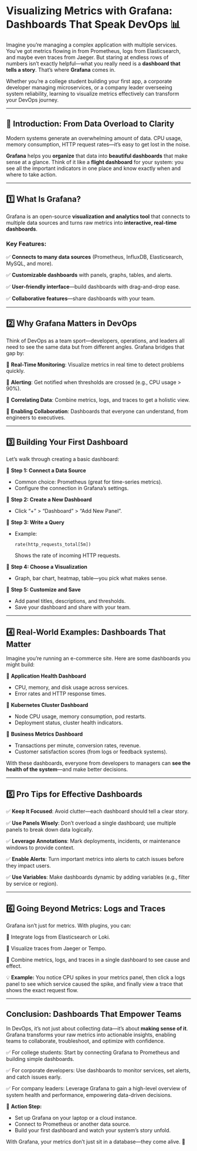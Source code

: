 # Visualizing Metrics with Grafana: Dashboards That Speak DevOps 📊

Imagine you’re managing a complex application with multiple services. You’ve got metrics flowing in from Prometheus, logs from Elasticsearch, and maybe even traces from Jaeger. But staring at endless rows of numbers isn’t exactly helpful—what you really need is a **dashboard that tells a story**. That’s where **Grafana** comes in.

Whether you’re a college student building your first app, a corporate developer managing microservices, or a company leader overseeing system reliability, learning to visualize metrics effectively can transform your DevOps journey.

---

## 🌟 Introduction: From Data Overload to Clarity

Modern systems generate an overwhelming amount of data. CPU usage, memory consumption, HTTP request rates—it’s easy to get lost in the noise.

**Grafana** helps you **organize** that data into **beautiful dashboards** that make sense at a glance. Think of it like a **flight dashboard** for your system: you see all the important indicators in one place and know exactly when and where to take action.

---

## 1️⃣ What Is Grafana?

Grafana is an open-source **visualization and analytics tool** that connects to multiple data sources and turns raw metrics into **interactive, real-time dashboards**.

### Key Features:

✅ **Connects to many data sources** (Prometheus, InfluxDB, Elasticsearch, MySQL, and more).

✅ **Customizable dashboards** with panels, graphs, tables, and alerts.

✅ **User-friendly interface**—build dashboards with drag-and-drop ease.

✅ **Collaborative features**—share dashboards with your team.

---

## 2️⃣ Why Grafana Matters in DevOps

Think of DevOps as a team sport—developers, operations, and leaders all need to see the same data but from different angles. Grafana bridges that gap by:

🔹 **Real-Time Monitoring**: Visualize metrics in real time to detect problems quickly.

🔹 **Alerting**: Get notified when thresholds are crossed (e.g., CPU usage > 90%).

🔹 **Correlating Data**: Combine metrics, logs, and traces to get a holistic view.

🔹 **Enabling Collaboration**: Dashboards that everyone can understand, from engineers to executives.

---

## 3️⃣ Building Your First Dashboard

Let’s walk through creating a basic dashboard:

🔸 **Step 1: Connect a Data Source**

- Common choice: Prometheus (great for time-series metrics).
- Configure the connection in Grafana’s settings.

🔸 **Step 2: Create a New Dashboard**

- Click “+” > “Dashboard” > “Add New Panel”.

🔸 **Step 3: Write a Query**

- Example:
    
    ```
    rate(http_requests_total[5m])
    
    ```
    
    Shows the rate of incoming HTTP requests.
    

🔸 **Step 4: Choose a Visualization**

- Graph, bar chart, heatmap, table—you pick what makes sense.

🔸 **Step 5: Customize and Save**

- Add panel titles, descriptions, and thresholds.
- Save your dashboard and share with your team.

---

## 4️⃣ Real-World Examples: Dashboards That Matter

Imagine you’re running an e-commerce site. Here are some dashboards you might build:

🔹 **Application Health Dashboard**

- CPU, memory, and disk usage across services.
- Error rates and HTTP response times.

🔹 **Kubernetes Cluster Dashboard**

- Node CPU usage, memory consumption, pod restarts.
- Deployment status, cluster health indicators.

🔹 **Business Metrics Dashboard**

- Transactions per minute, conversion rates, revenue.
- Customer satisfaction scores (from logs or feedback systems).

With these dashboards, everyone from developers to managers can **see the health of the system**—and make better decisions.

---

## 5️⃣ Pro Tips for Effective Dashboards

✅ **Keep It Focused**: Avoid clutter—each dashboard should tell a clear story.

✅ **Use Panels Wisely**: Don’t overload a single dashboard; use multiple panels to break down data logically.

✅ **Leverage Annotations**: Mark deployments, incidents, or maintenance windows to provide context.

✅ **Enable Alerts**: Turn important metrics into alerts to catch issues before they impact users.

✅ **Use Variables**: Make dashboards dynamic by adding variables (e.g., filter by service or region).

---

## 6️⃣ Going Beyond Metrics: Logs and Traces

Grafana isn’t just for metrics. With plugins, you can:

🔸 Integrate logs from Elasticsearch or Loki.

🔸 Visualize traces from Jaeger or Tempo.

🔸 Combine metrics, logs, and traces in a single dashboard to see cause and effect.

💡 **Example:** You notice CPU spikes in your metrics panel, then click a logs panel to see which service caused the spike, and finally view a trace that shows the exact request flow.

---

## Conclusion: Dashboards That Empower Teams

In DevOps, it’s not just about collecting data—it’s about **making sense of it**. Grafana transforms your raw metrics into actionable insights, enabling teams to collaborate, troubleshoot, and optimize with confidence.

✅ For college students: Start by connecting Grafana to Prometheus and building simple dashboards.

✅ For corporate developers: Use dashboards to monitor services, set alerts, and catch issues early.

✅ For company leaders: Leverage Grafana to gain a high-level overview of system health and performance, empowering data-driven decisions.

📌 **Action Step:**

- Set up Grafana on your laptop or a cloud instance.
- Connect to Prometheus or another data source.
- Build your first dashboard and watch your system’s story unfold.

With Grafana, your metrics don’t just sit in a database—they come alive. 🚀